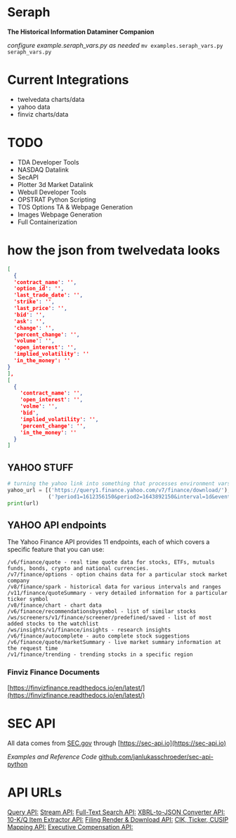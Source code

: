 # Seraph

**The Historical Information Dataminer Companion**

_configure example.seraph_vars.py as needed_
```mv examples.seraph_vars.py seraph_vars.py```


# Current Integrations

-   twelvedata charts/data
-   yahoo data
-   finviz charts/data

# TODO
-  TDA Developer Tools
-  NASDAQ Datalink
-  SecAPI
-  Plotter 3d Market Datalink
-  Webull Developer Tools
-  OPSTRAT Python Scripting
-  TOS Options TA & Webpage Generation
-  Images Webpage Generation
-  Full Containerization


# how the json from twelvedata looks
```json
[
  {
  'contract_name': '',
  'option_id': '',
  'last_trade_date': '',
  'strike': '',
  'last_price': '',
  'bid': '',
  'ask': '',
  'change': '',
  'percent_change': '',
  'volume': '',
  'open_interest': '',
  'implied_volatility': ''
  'in_the_money': ''
}
],
[
  {
    'contract_name': '',
    'open_interest': '',
    'volme': '',
    'bid',
    'implied_volatility': '',
    'percent_change': '',
    'in_the_money': ''
  }
]
```

## YAHOO STUFF

```python
# turning the yahoo link into something that processes environment vars
yahoo_url = [('https://query1.finance.yahoo.com/v7/finance/download/'), ticker_symbol,
             ('?period1=1612356150&period2=1643892150&interval=1d&events=history&includeAdjustedClose=true')]
print(url)
```

## YAHOO API endpoints

The Yahoo Finance API provides 11 endpoints, each of which covers a specific feature that you can use:
```
/v6/finance/quote - real time quote data for stocks, ETFs, mutuals funds, bonds, crypto and national currencies.
/v7/finance/options - option chains data for a particular stock market company
/v8/finance/spark - historical data for various intervals and ranges
/v11/finance/quoteSummary - very detailed information for a particular ticker symbol
/v8/finance/chart - chart data
/v6/finance/recommendationsbysymbol - list of similar stocks
/ws/screeners/v1/finance/screener/predefined/saved - list of most added stocks to the watchlist
/ws/insights/v1/finance/insights - research insights
/v6/finance/autocomplete - auto complete stock suggestions
/v6/finance/quote/marketSummary - live market summary information at the request time
/v1/finance/trending - trending stocks in a specific region
```


### Finviz Finance Documents
[https://finvizfinance.readthedocs.io/en/latest/](https://finvizfinance.readthedocs.io/en/latest/)

# SEC API
All data comes from [SEC.gov](https://SEC.gov) through [https://sec-api.io](https://sec-api.io)

*Examples and Reference Code*
[github.com/janlukasschroeder/sec-api-python](https://github.com/janlukasschroeder/sec-api-python)


# API URLs

[Query API:](https://api.sec-api.io)
[Stream API:](https://api.sec-api.io:3334/all-filings)
[Full-Text Search API:](https://api.sec-api.io/full-text-search)
[XBRL-to-JSON Converter API:](https://api.sec-api.io/xbrl-to-json)
[10-K/Q Item Extractor API:](https://api.sec-api.io/extractor)
[Filing Render & Download API:](https://api.sec-api.io/filing-reader)
[CIK, Ticker, CUSIP Mapping API:](https://api.sec-api.io/mapping)
[Executive Compensation API:](https://api.sec-api.io/compensation)